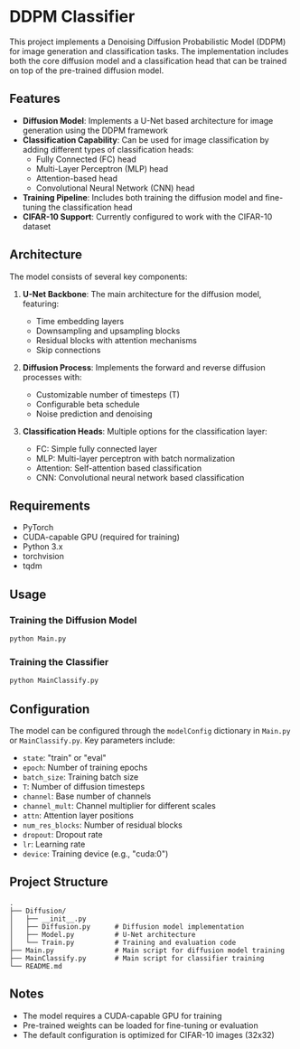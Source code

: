 # DDPM Classifier

This project implements a Denoising Diffusion Probabilistic Model (DDPM) for image generation and classification tasks. The implementation includes both the core diffusion model and a classification head that can be trained on top of the pre-trained diffusion model.

## Features

- **Diffusion Model**: Implements a U-Net based architecture for image generation using the DDPM framework
- **Classification Capability**: Can be used for image classification by adding different types of classification heads:
  - Fully Connected (FC) head
  - Multi-Layer Perceptron (MLP) head
  - Attention-based head
  - Convolutional Neural Network (CNN) head
- **Training Pipeline**: Includes both training the diffusion model and fine-tuning the classification head
- **CIFAR-10 Support**: Currently configured to work with the CIFAR-10 dataset

## Architecture

The model consists of several key components:

1. **U-Net Backbone**: The main architecture for the diffusion model, featuring:
   - Time embedding layers
   - Downsampling and upsampling blocks
   - Residual blocks with attention mechanisms
   - Skip connections

2. **Diffusion Process**: Implements the forward and reverse diffusion processes with:
   - Customizable number of timesteps (T)
   - Configurable beta schedule
   - Noise prediction and denoising

3. **Classification Heads**: Multiple options for the classification layer:
   - FC: Simple fully connected layer
   - MLP: Multi-layer perceptron with batch normalization
   - Attention: Self-attention based classification
   - CNN: Convolutional neural network based classification

## Requirements

- PyTorch
- CUDA-capable GPU (required for training)
- Python 3.x
- torchvision
- tqdm

## Usage

### Training the Diffusion Model

```python
python Main.py
```

### Training the Classifier

```python
python MainClassify.py
```

## Configuration

The model can be configured through the `modelConfig` dictionary in `Main.py` or `MainClassify.py`. Key parameters include:

- `state`: "train" or "eval"
- `epoch`: Number of training epochs
- `batch_size`: Training batch size
- `T`: Number of diffusion timesteps
- `channel`: Base number of channels
- `channel_mult`: Channel multiplier for different scales
- `attn`: Attention layer positions
- `num_res_blocks`: Number of residual blocks
- `dropout`: Dropout rate
- `lr`: Learning rate
- `device`: Training device (e.g., "cuda:0")

## Project Structure

```
.
├── Diffusion/
│   ├── __init__.py
│   ├── Diffusion.py      # Diffusion model implementation
│   ├── Model.py          # U-Net architecture
│   └── Train.py          # Training and evaluation code
├── Main.py               # Main script for diffusion model training
├── MainClassify.py       # Main script for classifier training
└── README.md
```

## Notes

- The model requires a CUDA-capable GPU for training
- Pre-trained weights can be loaded for fine-tuning or evaluation
- The default configuration is optimized for CIFAR-10 images (32x32) 



